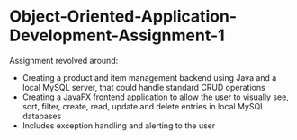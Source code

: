 # Object-Oriented-Application-Development-Assignment-1
Assignment revolved around:
- Creating a product and item management backend using Java and a local MySQL server, that could handle standard CRUD operations
- Creating a JavaFX frontend application to allow the user to visually see, sort, filter, create, read, update and delete entries in local MySQL databases
- Includes exception handling and alerting to the user

